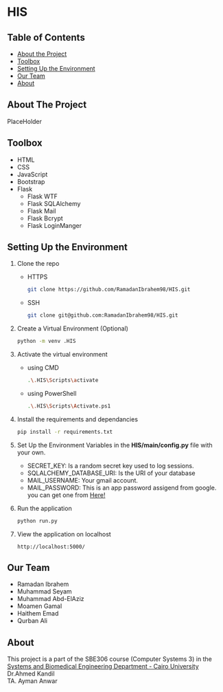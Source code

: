 # HIS
## Table of Contents

* [About the Project](#about-the-project)
* [Toolbox](#toolbox)
* [Setting Up the Environment](#setting-up-the-environment)
* [Our Team](#our-team)
* [About](#about)

## About The Project
PlaceHolder

## Toolbox

* HTML
* CSS
* JavaScript
* Bootstrap
* Flask
    * Flask WTF
    * Flask SQLAlchemy
    * Flask Mail
    * Flask Bcrypt
    * Flask LoginManger

## Setting Up the Environment
1. Clone the repo
    - HTTPS
        ```sh
        git clone https://github.com/RamadanIbrahem98/HIS.git
        ```
    - SSH
        ```sh
        git clone git@github.com:RamadanIbrahem98/HIS.git
        ```
1. Create a Virtual Environment (Optional)
    ```sh
    python -m venv .HIS
    ```
1. Activate the virtual environment 
    - using CMD
        ```sh
        .\.HIS\Scripts\activate
        ```
    - using PowerShell
        ```sh
        .\.HIS\Scripts\Activate.ps1
        ```

1. Install the requirements and dependancies
    ```sh
    pip install -r requirements.txt
    ```
1. Set Up the Environment Variables in the **HIS/main/config.py** file with your own.
    * SECRET_KEY: Is a random secret key used to log sessions.
    * SQLALCHEMY_DATABASE_URI: Is the URI of your database
    * MAIL_USERNAME: Your gmail account.
    * MAIL_PASSWORD: This is an app password assigend from google. you can get one from [Here!](https://security.google.com/settings/security/apppasswords)

1. Run the application
    ```sh
    python run.py
    ```
1. View the application on localhost
    ```
    http://localhost:5000/
    ```

## Our Team

- Ramadan Ibrahem
- Muhammad Seyam
- Muhammad Abd-ElAziz
- Moamen Gamal
- Haithem Emad
- Qurban Ali

## About
This project is a part of the SBE306 course (Computer Systems 3) in the [Systems and Biomedical Engineering Department - Cairo University](http://bmes.cufe.edu.eg/)\
Dr.Ahmed Kandil\
TA. Ayman Anwar
